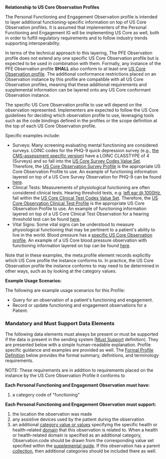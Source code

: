 **Relationship to US Core Observation Profiles**

The Personal Functioning and Engagement Observation profile is intended to layer additional functioning-specific information on top of US Core Observation profiles. It is assumed that implementers of the Personal Functioning and Engagement IG will be implementing US Core as well, both in order to fulfill regulatory requirements and to follow industry trends supporting interoperability. 

In terms of the technical approach to this layering, The PFE Observation profile does not extend any one specific US Core Observation profile but is expected to be used in combination with them. Formally, any instance of the PFE Observation profile **SHALL** also conform to at least one [US Core Observation profile](http://hl7.org/fhir/us/core/STU5.0.1/profiles-and-extensions.html#observation). The additional conformance restrictions placed on an Observation instance by this profile are compatible with all US Core Observation profiles, meaning that these additional requirements and supplemental information can be layered onto any US Core conformant Observation instance.

The specific US Core Observation profile to use will depend on the observation represented. Implementers are expected to follow the US Core guidelines for deciding which observation profile to use, leveraging tools such as the code bindings defined in the profiles or the scope definition at the top of each US Core Observation profile.

Specific examples include:
- Surveys: Many screening evaluating mental functioning are considered surveys. LOINC codes for the PHQ-9 quick depression survey (e.g., [the CMS-assessment specific version](https://loinc.org/54635-8/)) have a LOINC CLASSTYPE of 4 (Surveys) and so fall into the [US Core Survey Codes Value Set](http://hl7.org/fhir/us/core/ValueSet/us-core-survey-codes). Therefore, the [US Core Observation Survey Profile](http://hl7.org/fhir/us/core/StructureDefinition/us-core-observation-survey) is the appropriate US Core Observation Profile to use. An example of functioning information layered on top of a US Core Survey Observation for PHQ-9 can be found [here](Observation-PFEIG-CSC-SNF-PHQ9-1.html).
- Clinical Tests: Measurements of physiological functioning are often considered clinical tests. Hearing threshold tests, e.g. [left ear @ 1000Hz](https://loinc.org/89016-0/), fall within the [US Core Clinical Test Codes Value Set](http://hl7.org/fhir/us/core/ValueSet/us-core-clinical-test-codes). Therefore, the [US Core Observation Clinical Test Profile](http://hl7.org/fhir/us/core/StructureDefinition/us-core-observation-clinical-test) is the appropriate US Core Observation Profile to use. An example of functioning information layered on top of a US Core Clinical Test Observation for a hearing threshold test can be found [here](Observation-PFEIG-BSJ-Home-SPLASCH-Hearingtonethresh-01-Obs-L1000.html).
- Vital Signs: Some vital signs can be understood to measure physiological functioning that may be pertinent to a patient's ability to live in the world. Blood pressure has a [specific US Core Observation profile](http://hl7.org/fhir/us/core/StructureDefinition/us-core-blood-pressure). An example of a US Core blood pressure observation with functioning information layered on top can be found [here](Observation-PFEIG-BSJ-Blood-Pressure.html).

Note that in these examples, the meta.profile element records explicitly which US Core profile the instance conforms to. In practice, the US Core Observation profile the instance conforms to may need to be determined in other ways, such as by looking at the category values.

**Example Usage Scenarios:**

The following are example usage scenarios for this Profile:
* Query for an observation of a patient's functioning and engagement.
* Record or update functioning and engagement observations for a Patient.

### Mandatory and Must Support Data Elements

The following data elements must always be present or must be supported if the data is present in the sending system ([Must Support](formal_specification.html#must-support) definition). They are presented below with a simple human-readable explanation.  Profile specific guidance and examples are provided as well.  The [Formal Profile Definition](#profile) below provides the formal summary, definitions, and terminology requirements.

NOTE: These requirements are in addition to requirements placed on the instance by the US Core Observation Profile it conforms to

**Each Personal Functioning and Engagement Observation must have:**

1. a category code of "functioning"

**Each Personal Functioning and Engagement Observation must support:**

1. the location the observation was made
1. any assistive devices used by the patient during the observation
1. an additional [category value or values](ValueSet-pfe-category-vs.html) specifying the specific health or health-related [domain](domains.html) that this observation is related to. When a health or health-related domain is specified as an additional category, Observation.code should be drawn from the corresponding value set specified within the [supplemental guide](https://confluence.hl7.org/display/PC/Supplemental+Guide). If this observation has a parent [collection](StructureDefinition-pfe-collection.html), then additional categories should be included there as well.
